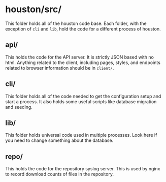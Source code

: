 # houston/src/

This folder holds all of the houston code base. Each folder, with the exception
of `cli` and `lib`, hold the code for a different process of houston.

## api/

This holds the code for the API server. It is strictly JSON based with no html.
Anything related to the client, including pages, styles, and endpoints related
to browser information should be in `client/`.

## cli/

This folder holds all of the code needed to get the configuration setup and
start a process. It also holds some useful scripts like database migration
and seeding.

## lib/

This folder holds universal code used in multiple processes. Look here if you
need to change something about the database.

## repo/

This holds the code for the repository syslog server. This is used by nginx
to record download counts of files in the repository.
